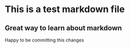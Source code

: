 # This is a test markdown file
## Great way to learn about markdown


Happy to be committing this changes
